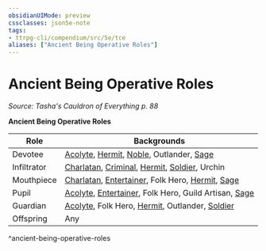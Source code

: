 ```yaml
---
obsidianUIMode: preview
cssclasses: json5e-note
tags:
- ttrpg-cli/compendium/src/5e/tce
aliases: ["Ancient Being Operative Roles"]
---
```

# Ancient Being Operative Roles
*Source: Tasha's Cauldron of Everything p. 88* 

**Ancient Being Operative Roles**

| Role | Backgrounds |
|------|-------------|
| Devotee | [Acolyte](2-Mechanics/CLI/backgrounds/acolyte-xphb.md), [Hermit](2-Mechanics/CLI/backgrounds/hermit-xphb.md), [Noble](2-Mechanics/CLI/backgrounds/noble-xphb.md), Outlander, [Sage](2-Mechanics/CLI/backgrounds/sage-xphb.md) |
| Infiltrator | [Charlatan](2-Mechanics/CLI/backgrounds/charlatan-xphb.md), [Criminal](2-Mechanics/CLI/backgrounds/criminal-xphb.md), [Hermit](2-Mechanics/CLI/backgrounds/hermit-xphb.md), [Soldier](2-Mechanics/CLI/backgrounds/soldier-xphb.md), Urchin |
| Mouthpiece | [Charlatan](2-Mechanics/CLI/backgrounds/charlatan-xphb.md), [Entertainer](2-Mechanics/CLI/backgrounds/entertainer-xphb.md), Folk Hero, [Hermit](2-Mechanics/CLI/backgrounds/hermit-xphb.md), [Sage](2-Mechanics/CLI/backgrounds/sage-xphb.md) |
| Pupil | [Acolyte](2-Mechanics/CLI/backgrounds/acolyte-xphb.md), [Entertainer](2-Mechanics/CLI/backgrounds/entertainer-xphb.md), Folk Hero, Guild Artisan, [Sage](2-Mechanics/CLI/backgrounds/sage-xphb.md) |
| Guardian | [Acolyte](2-Mechanics/CLI/backgrounds/acolyte-xphb.md), Folk Hero, [Hermit](2-Mechanics/CLI/backgrounds/hermit-xphb.md), Outlander, [Soldier](2-Mechanics/CLI/backgrounds/soldier-xphb.md) |
| Offspring | Any |
^ancient-being-operative-roles